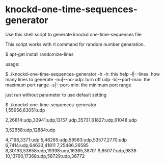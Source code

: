 knockd-one-time-sequences-generator
===================================

Use this shell script to generate knockd one-time-sequences file

This script works with rl command for random number generation.

$ apt-get install randomize-lines

usage:

$ ./knockd-one-time-sequences-generator  -h
-h: this help
-l|--lines: how many lines to generate
-nu|--no-udp: turn off udp
-b|--port-max: the maximum port range
-s|--port-min: the minimum port range


just run without parameter to use default setting

$ ./knockd-one-time-sequences-generator  
 1,55956,63051:udp
 
 2,26814:udp,33941:udp,13157:udp,35731,61827:udp,61048:udp
 
 3,52658:udp,12884:udp
 
 4,7196,3371:udp
 5,46285:udp,59583:udp,53577,2770:udp
 6,7414:udp,64633,41811
 7,25486,26595
 8,30193,53658:udp,19398:udp,16365,38701
 9,65077:udp,9838
 10,13790,17368:udp,58729:udp,36772
